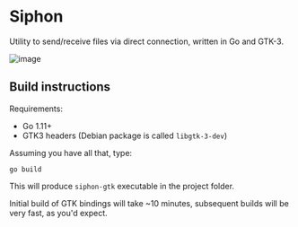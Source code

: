 Siphon
======

Utility to send/receive files via direct connection, written in Go and GTK-3.

![image](https://raw.github.com/solkin/siphon-gtk/master/art/main.png)


Build instructions
------------------

Requirements:

* Go 1.11+
* GTK3 headers (Debian package is called `libgtk-3-dev`)

Assuming you have all that, type:

```
go build
```

This will produce `siphon-gtk` executable in the project folder.

Initial build of GTK bindings will take ~10 minutes,
subsequent builds will be very fast, as you'd expect.
